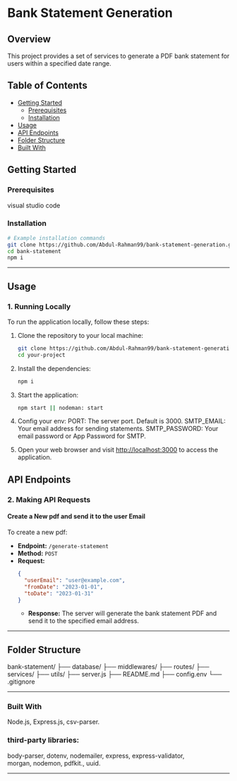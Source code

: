 # Bank Statement Generation

## Overview

This project provides a set of services to generate a PDF bank statement for users within a specified date range.


## Table of Contents

- [Getting Started](#getting-started)
  - [Prerequisites](#prerequisites)
  - [Installation](#installation)
- [Usage](#usage)
- [API Endpoints](#api-endpoints)
- [Folder Structure](#folder-structure)
- [Built With](#built-with)

## Getting Started

### Prerequisites

visual studio code

### Installation

```bash
# Example installation commands
git clone https://github.com/Abdul-Rahman99/bank-statement-generation.git
cd bank-statement
npm i
```

----------------------------------------------------------------------------------------
## Usage


### 1. Running Locally

To run the application locally, follow these steps:

1. Clone the repository to your local machine:

    ```bash
    git clone https://github.com/Abdul-Rahman99/bank-statement-generation.git
    cd your-project
    ```

2. Install the dependencies:

    ```bash
    npm i
    ```

3. Start the application:

    ```bash
    npm start || nodeman: start
    ```

4. Config your env: 
PORT: The server port. Default is 3000.
SMTP_EMAIL: Your email address for sending statements.
SMTP_PASSWORD: Your email password or App Password for SMTP.

5. Open your web browser and visit [http://localhost:3000](http://localhost:3000) to access the application.



## API Endpoints
### 2. Making API Requests

#### Create a New pdf and send it to the user Email
To create a new pdf:

- **Endpoint:** `/generate-statement`
- **Method:** `POST`
- **Request:**
  ```json
  {
    "userEmail": "user@example.com",
    "fromDate": "2023-01-01",
    "toDate": "2023-01-31"
  }
  ```
  - **Response:**
  The server will generate the bank statement PDF and send it to the specified email address.

----------------------------------------------------------------------------------------

## Folder Structure

bank-statement/
  ├── database/
  ├── middlewares/
  ├── routes/
  ├── services/
  ├── utils/
  ├── server.js
  ├── README.md
  ├── config.env
  └── .gitignore


----------------------------------------------------------------------------------------

### Built With

Node.js, 
Express.js,
csv-parser.

### third-party libraries:
  body-parser,
  dotenv, 
  nodemailer, 
  express, 
  express-validator,  
  morgan, 
  nodemon, 
  pdfkit.,
  uuid.

-----------------------------------------------------------------------------------------------------------